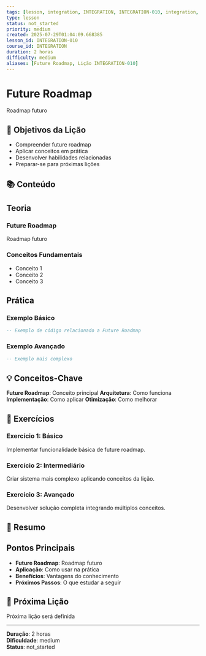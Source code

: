 ```yaml
---
tags: [lesson, integration, INTEGRATION, INTEGRATION-010, integration, lesson]
type: lesson
status: not_started
priority: medium
created: 2025-07-29T01:04:09.668385
lesson_id: INTEGRATION-010
course_id: INTEGRATION
duration: 2 horas
difficulty: medium
aliases: [Future Roadmap, Lição INTEGRATION-010]
---
```


# Future Roadmap

Roadmap futuro

## 🎯 Objetivos da Lição

- Compreender future roadmap
- Aplicar conceitos em prática
- Desenvolver habilidades relacionadas
- Preparar-se para próximas lições

## 📚 Conteúdo


## Teoria

### Future Roadmap
Roadmap futuro

### Conceitos Fundamentais
- Conceito 1
- Conceito 2
- Conceito 3

## Prática

### Exemplo Básico
```lua
-- Exemplo de código relacionado a Future Roadmap
```

### Exemplo Avançado
```lua
-- Exemplo mais complexo
```


## 💡 Conceitos-Chave

**Future Roadmap**: Conceito principal
**Arquitetura**: Como funciona
**Implementação**: Como aplicar
**Otimização**: Como melhorar

## 🧪 Exercícios


### Exercício 1: Básico
Implementar funcionalidade básica de future roadmap.

### Exercício 2: Intermediário
Criar sistema mais complexo aplicando conceitos da lição.

### Exercício 3: Avançado
Desenvolver solução completa integrando múltiplos conceitos.


## 📝 Resumo


## Pontos Principais

- **Future Roadmap**: Roadmap futuro
- **Aplicação**: Como usar na prática
- **Benefícios**: Vantagens do conhecimento
- **Próximos Passos**: O que estudar a seguir


## 🔗 Próxima Lição

Próxima lição será definida

---

**Duração**: 2 horas  
**Dificuldade**: medium  
**Status**: not_started
